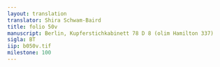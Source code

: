 ```yaml
---
layout: translation
translator: Shira Schwam-Baird
title: folio 50v
manuscript: Berlin, Kupferstichkabinett 78 D 8 (olim Hamilton 337)
sigla: BT
iip: b050v.tif
milestone: 100
---
```

